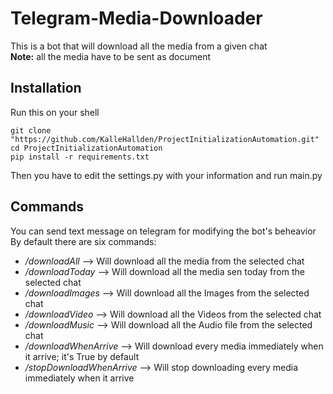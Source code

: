 # Telegram-Media-Downloader
This is a bot that will download all the media from a given chat<br/>
**Note:** all the media have to be sent as document

## Installation
Run this on your shell
```
git clone "https://github.com/KalleHallden/ProjectInitializationAutomation.git"
cd ProjectInitializationAutomation
pip install -r requirements.txt
```
Then you have to edit the settings.py with your information and run main.py

## Commands
You can send text message on telegram for modifying the bot's beheavior<br/>
By default there are six commands:

* */downloadAll* --> Will download all the media from the selected chat
* */downloadToday* --> Will download all the media sen today from the selected chat
* */downloadImages* --> Will download all the Images from the selected chat
* */downloadVideo* --> Will download all the Videos from the selected chat
* */downloadMusic* --> Will download all the Audio file from the selected chat
* */downloadWhenArrive* --> Will download every media immediately when it arrive; it's True by default
* */stopDownloadWhenArrive* --> Will stop downloading every media immediately when it arrive
